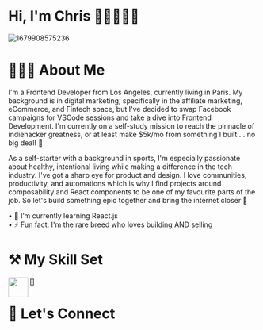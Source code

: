 # Hi, I'm Chris 👋🏼👨🏽‍💻
![1679908575236](https://user-images.githubusercontent.com/26408789/231440356-94087591-c591-4c5e-8360-a61f6c8e15d5.jpeg)

# 🏄🏽‍♂️ About Me
I'm a Frontend Developer from Los Angeles, currently living in Paris. My background is in digital marketing, specifically in the affiliate marketing, eCommerce, and Fintech space, but I've decided to swap Facebook campaigns for VSCode sessions and take a dive into Frontend Development. I'm currently on a self-study mission to reach the pinnacle of indiehacker greatness, or at least make $5k/mo from something I built ... no big deal! 💪

As a self-starter with a background in sports, I'm especially passionate about healthy, intentional living while making a difference in the tech industry. I've got a sharp eye for product and design. I love communities, productivity, and automations which is why I find projects around composability and React components to be one of my favourite parts of the job. So let's build something epic together and bring the internet closer 🚀

• 🌱 I’m currently learning React.js <br>
• ⚡️ Fun fact: I'm the rare breed who loves building AND selling 

# ⚒️ My Skill Set
[<img align="left" width="40px" src="https://www.google.com/imgres?imgurl=https%3A%2F%2Fcdn-icons-png.flaticon.com%2F512%2F5968%2F5968292.png&tbnid=T2NRIn6NVTA0_M&vet=12ahUKEwiwl9K4oKT-AhXanCcCHfmyCAIQMygBegUIARDIAQ..i&imgrefurl=https%3A%2F%2Fwww.flaticon.com%2Ffree-icon%2Fjs_5968292&docid=pS0gtmdu0mUxkM&w=512&h=512&q=javascript%20flat%20icons&ved=2ahUKEwiwl9K4oKT-AhXanCcCHfmyCAIQMygBegUIARDIAQ"/>]

# 🦜 Let's Connect
